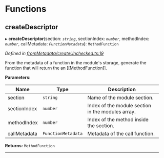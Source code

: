 

# Functions

<a id="createdescriptor"></a>

##  createDescriptor

▸ **createDescriptor**(section: *`string`*, sectionIndex: *`number`*, methodIndex: *`number`*, callMetadata: *`FunctionMetadata`*): `MethodFunction`

*Defined in [fromMetadata/createUnchecked.ts:19](https://github.com/polkadot-js/api/blob/bdd1ca4/packages/type-extrinsics/src/fromMetadata/createUnchecked.ts#L19)*

From the metadata of a function in the module's storage, generate the function that will return the an \[\[MethodFunction\]\].

**Parameters:**

| Name | Type | Description |
| ------ | ------ | ------ |
| section | `string` |  Name of the module section. |
| sectionIndex | `number` |  Index of the module section in the modules array. |
| methodIndex | `number` |  Index of the method inside the section. |
| callMetadata | `FunctionMetadata` |  Metadata of the call function. |

**Returns:** `MethodFunction`

___

